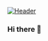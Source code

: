 [![Header](https://raw.githubusercontent.com/MartinHeinz/<OWNER>/<OWNER>/readme_header.png "Header")](https://some-url.dev/)
### Hi there 👋

<!--
**jcehowell1/jcehowell1** is a ✨ _special_ ✨ repository because its `README.md` (this file) appears on your GitHub profile.

Here are some ideas to get you started:

- 🔭 I’m currently working on ...
- 🌱 I’m currently learning ...
- 👯 I’m looking to collaborate on ...
- 🤔 I’m looking for help with ...
- 💬 Ask me about ...
- 📫 How to reach me: ...
- 😄 Pronouns: ...
- ⚡ Fun fact: ...
-->
